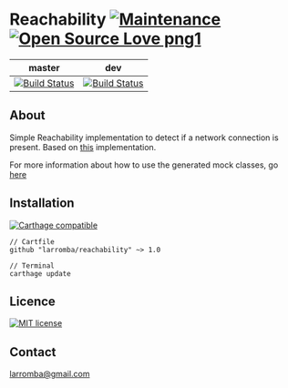 # Reachability [![Maintenance](https://img.shields.io/badge/Maintained%3F-yes-green.svg)](https://GitHub.com/Naereen/StrapDown.js/graphs/commit-activity) [![Open Source Love png1](https://badges.frapsoft.com/os/v1/open-source.png?v=103)](https://github.com/ellerbrock/open-source-badges/)

| master  | dev |
| ------------- | ------------- |
| [![Build Status](https://travis-ci.com/larromba/Reachability.svg?branch=master)](https://travis-ci.com/larromba/reachability) | [![Build Status](https://travis-ci.com/larromba/Reachability.svg?branch=dev)](https://travis-ci.com/larromba/reachability) |

## About
Simple Reachability implementation to detect if a network connection is present. Based on [this](https://github.com/larromba/etcetera) implementation.

For more information about how to use the generated mock classes, go [here](https://github.com/larromba/swift-mockable)

## Installation

[![Carthage compatible](https://img.shields.io/badge/Carthage-compatible-4BC51D.svg?style=flat)](https://github.com/Carthage/Carthage)

```
// Cartfile
github "larromba/reachability" ~> 1.0
```

```
// Terminal
carthage update
```

## Licence
[![MIT license](https://img.shields.io/badge/License-MIT-blue.svg)](https://lbesson.mit-license.org/)

## Contact
larromba@gmail.com
